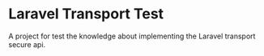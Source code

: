 # Laravel Transport Test

A project for test the knowledge about implementing the Laravel transport secure api.
